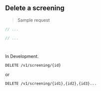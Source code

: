 ## Delete a screening

> Sample request

```java
// ...
```

```c
// ...
```

```csharp

```

```php

```

<aside class="warning">
In Development.
</aside>

`DELETE /v1/screening/{id}`

or

`DELETE /v1/screening/{id1},{id2},{id3}...`
